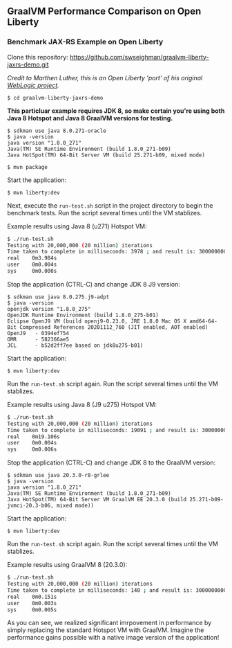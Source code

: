 ## GraalVM Performance Comparison on Open Liberty

### Benchmark JAX-RS Example on Open Liberty

Clone this repository:
[https://github.com/swseighman/graalvm-liberty-jaxrs-demo.git
](https://github.com/swseighman/graalvm-liberty-jaxrs-demo.git)

_Credit to Marthen Luther, this is an Open Liberty 'port' of his original [WebLogic project](https://github.com/marthenlt/graalvm-weblogic-jaxrs-demo.git)._

`$ cd graalvm-liberty-jaxrs-demo`

**This particluar example requires JDK 8, so make certain you're using both Java 8 Hotspot and Java 8 GraalVM versions for testing.**

```
$ sdkman use java 8.0.271-oracle
$ java -version
java version "1.8.0_271"
Java(TM) SE Runtime Environment (build 1.8.0_271-b09)
Java HotSpot(TM) 64-Bit Server VM (build 25.271-b09, mixed mode)
```

`$ mvn package`

Start the application:

`$ mvn liberty:dev`

Next, execute the `run-test.sh` script in the project directory to begin the benchmark tests. Run the script several times until the VM stablizes.

Example results using Java 8 (u271) Hotspot VM:

```bash
$ ./run-test.sh
Testing with 20,000,000 (20 million) iterations
Time taken to complete in milliseconds: 3978 ; and result is: 3000000000
real    0m3.984s
user    0m0.004s
sys     0m0.000s
```

Stop the application (CTRL-C) and change JDK 8 J9 version:

```
$ sdkman use java 8.0.275.j9-adpt
$ java -version
openjdk version "1.8.0_275"
OpenJDK Runtime Environment (build 1.8.0_275-b01)
Eclipse OpenJ9 VM (build openj9-0.23.0, JRE 1.8.0 Mac OS X amd64-64-Bit Compressed References 20201112_760 (JIT enabled, AOT enabled)
OpenJ9   - 0394ef754
OMR      - 582366ae5
JCL      - b52d2ff7ee based on jdk8u275-b01)
```

Start the application:

```
$ mvn liberty:dev
```
Run the `run-test.sh` script again.  Run the script several times until the VM stablizes.

Example results using Java 8 (J9 u275) Hotspot VM:

```bash
$ ./run-test.sh
Testing with 20,000,000 (20 million) iterations
Time taken to complete in milliseconds: 19091 ; and result is: 3000000000
real	0m19.106s
user	0m0.004s
sys		0m0.006s
```
Stop the application (CTRL-C) and change JDK 8 to the GraalVM version:

```
$ sdkman use java 20.3.0-r8-grlee
$ java -version
java version "1.8.0_271"
Java(TM) SE Runtime Environment (build 1.8.0_271-b09)
Java HotSpot(TM) 64-Bit Server VM GraalVM EE 20.3.0 (build 25.271-b09-jvmci-20.3-b06, mixed mode))
```

Start the application:

```
$ mvn liberty:dev
```
Run the `run-test.sh` script again.  Run the script several times until the VM stablizes.

Example results using GraalVM 8 (20.3.0):

```bash
$ ./run-test.sh
Testing with 20,000,000 (20 million) iterations
Time taken to complete in milliseconds: 140 ; and result is: 3000000000
real	0m0.151s
user	0m0.003s
sys		0m0.005s
```
As you can see, we realized significant imrpovement in performance by simply replacing the standard Hotspot VM with GraalVM.  Imagine the performance gains possible with a native image version of the application!

